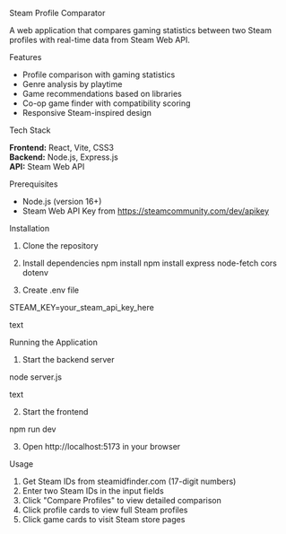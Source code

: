 Steam Profile Comparator

A web application that compares gaming statistics between two Steam profiles with real-time data from Steam Web API.

Features

- Profile comparison with gaming statistics
- Genre analysis by playtime
- Game recommendations based on libraries
- Co-op game finder with compatibility scoring
- Responsive Steam-inspired design

Tech Stack

**Frontend:** React, Vite, CSS3  
**Backend:** Node.js, Express.js  
**API:** Steam Web API

Prerequisites

- Node.js (version 16+)
- Steam Web API Key from https://steamcommunity.com/dev/apikey

Installation

1. Clone the repository
2. Install dependencies
npm install
npm install express node-fetch cors dotenv

3. Create .env file

STEAM_KEY=your_steam_api_key_here

text

Running the Application

1. Start the backend server

node server.js

text

2. Start the frontend

npm run dev

3. Open http://localhost:5173 in your browser

Usage

1. Get Steam IDs from steamidfinder.com (17-digit numbers)
2. Enter two Steam IDs in the input fields
3. Click "Compare Profiles" to view detailed comparison
4. Click profile cards to view full Steam profiles
5. Click game cards to visit Steam store pages

